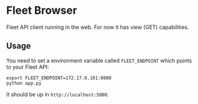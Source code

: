 # Fleet Browser

Fleet API client running in the web. For now it has view (GET) capabilities.

## Usage

You need to set a environment variable called `FLEET_ENDPOINT` which points to your
Fleet API:

```
export FLEET_ENDPOINT=172.17.8.101:8080
python app.py
```

It should be up in `http://localhost:5000`.
